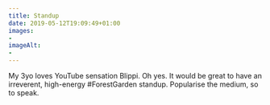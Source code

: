 ```yaml
---
title: Standup
date: 2019-05-12T19:09:49+01:00
images: 
- 
imageAlt: 
- 
---
```


My 3yo loves YouTube sensation Blippi. Oh yes. It would be great to have an irreverent, high-energy #ForestGarden standup. Popularise the medium, so to speak.
